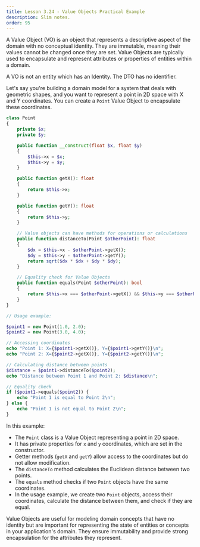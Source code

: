```yaml
---
title: Lesson 3.24 - Value Objects Practical Example
description: Slim notes.
order: 95
---
```


A Value Object (VO) is an object that represents a descriptive aspect of the domain with no conceptual identity. They are immutable, meaning their values cannot be changed once they are set. Value Objects are typically used to encapsulate and represent attributes or properties of entities within a domain. 

A VO is not an entity which has an Identity. The DTO has no identifier.

Let's say you're building a domain model for a system that deals with geometric shapes, and you want to represent a point in 2D space with X and Y coordinates. You can create a `Point` Value Object to encapsulate these coordinates.

```php
class Point
{
    private $x;
    private $y;

    public function __construct(float $x, float $y)
    {
        $this->x = $x;
        $this->y = $y;
    }

    public function getX(): float
    {
        return $this->x;
    }

    public function getY(): float
    {
        return $this->y;
    }

    // Value objects can have methods for operations or calculations
    public function distanceTo(Point $otherPoint): float
    {
        $dx = $this->x - $otherPoint->getX();
        $dy = $this->y - $otherPoint->getY();
        return sqrt($dx * $dx + $dy * $dy);
    }

    // Equality check for Value Objects
    public function equals(Point $otherPoint): bool
    {
        return $this->x === $otherPoint->getX() && $this->y === $otherPoint->getY();
    }
}

// Usage example:

$point1 = new Point(1.0, 2.0);
$point2 = new Point(3.0, 4.0);

// Accessing coordinates
echo "Point 1: X={$point1->getX()}, Y={$point1->getY()}\n";
echo "Point 2: X={$point2->getX()}, Y={$point2->getY()}\n";

// Calculating distance between points
$distance = $point1->distanceTo($point2);
echo "Distance between Point 1 and Point 2: $distance\n";

// Equality check
if ($point1->equals($point2)) {
    echo "Point 1 is equal to Point 2\n";
} else {
    echo "Point 1 is not equal to Point 2\n";
}
```

In this example:

- The `Point` class is a Value Object representing a point in 2D space.
- It has private properties for `x` and `y` coordinates, which are set in the constructor.
- Getter methods (`getX` and `getY`) allow access to the coordinates but do not allow modification.
- The `distanceTo` method calculates the Euclidean distance between two points.
- The `equals` method checks if two `Point` objects have the same coordinates.
- In the usage example, we create two `Point` objects, access their coordinates, calculate the distance between them, and check if they are equal.

Value Objects are useful for modeling domain concepts that have no identity but are important for representing the state of entities or concepts in your application's domain. They ensure immutability and provide strong encapsulation for the attributes they represent.